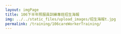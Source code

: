 ```yaml
---
layout: imgPage
title: 106下半年照服員訓練專班招生海報
img: ../../static_files/upload_images/招生海報t.jpg
permalink: /training/106careWorkerTraining/
---
```

